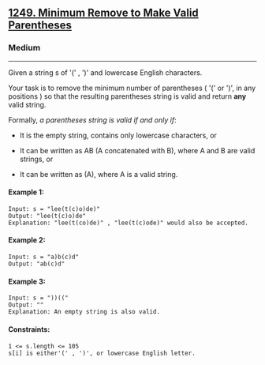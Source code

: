 [1249. Minimum Remove to Make Valid Parentheses](https://leetcode.com/problems/minimum-remove-to-make-valid-parentheses/?envType=daily-question&envId=2024-04-06)
---------------------------------------------------------------------------------------------------------------------------------------------

### Medium
---------------------------------------------------------------------------------------------------------------------------------------------

Given a string s of '(' , ')' and lowercase English characters.

Your task is to remove the minimum number of parentheses ( '(' or ')', in any positions ) so that the resulting parentheses string is valid and return **any** valid string.

Formally, _a parentheses string is valid if and only if_:

- It is the empty string, contains only lowercase characters, or

- It can be written as AB (A concatenated with B), where A and B are valid strings, or

- It can be written as (A), where A is a valid string.
 
#### Example 1:
```
Input: s = "lee(t(c)o)de)"
Output: "lee(t(c)o)de"
Explanation: "lee(t(co)de)" , "lee(t(c)ode)" would also be accepted.
```
#### Example 2:
```
Input: s = "a)b(c)d"
Output: "ab(c)d"
```
#### Example 3:
```
Input: s = "))(("
Output: ""
Explanation: An empty string is also valid.
```
#### Constraints:
```
1 <= s.length <= 105
s[i] is either'(' , ')', or lowercase English letter.
```
